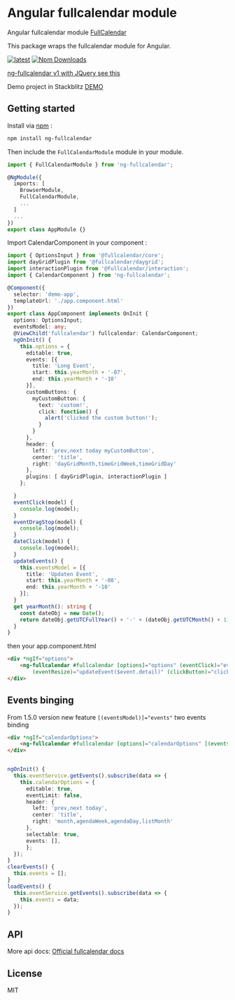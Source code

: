# Angular fullcalendar module
Angular fullcalendar module [FullCalendar](https://fullcalendar.io) 

This package wraps the fullcalendar module for Angular.

[![latest](https://img.shields.io/npm/v/ng-fullcalendar/latest.svg)](http://www.npmjs.com/package/ng-fullcalendar) 
[![Npm Downloads](https://img.shields.io/npm/dt/ng-fullcalendar.svg?maxAge=2592000)](https://www.npmjs.com/package/ng-fullcalendar)

[ng-fullcalendar v1 with JQuery see this](https://github.com/ng-fullcalendar/ng-fullcalendar/tree/v1)

Demo project in Stackblitz [DEMO](https://stackblitz.com/edit/ng-fullcalendar2-demo)


## Getting started

Install via [npm](http://npmjs.com) :

```bash
npm install ng-fullcalendar
```

Then include the `FullCalendarModule` module in your module.

```typescript
import { FullCalendarModule } from 'ng-fullcalendar';

@NgModule({
  imports: [
    BrowserModule,
    FullCalendarModule,
    ...
  ]
  ...
})
export class AppModule {}
```



Import CalendarComponent in your component :

```typescript
import { OptionsInput } from '@fullcalendar/core';
import dayGridPlugin from '@fullcalendar/daygrid';
import interactionPlugin from '@fullcalendar/interaction';
import { CalendarComponent } from 'ng-fullcalendar';

@Component({
  selector: 'demo-app',
  templateUrl: './app.component.html'
})
export class AppComponent implements OnInit {
  options: OptionsInput;
  eventsModel: any;
  @ViewChild('fullcalendar') fullcalendar: CalendarComponent;
  ngOnInit() {
    this.options = {
      editable: true,
      events: [{
        title: 'Long Event',
        start: this.yearMonth + '-07',
        end: this.yearMonth + '-10'
      }],
      customButtons: {
        myCustomButton: {
          text: 'custom!',
          click: function() {
            alert('clicked the custom button!');
          }
        }
      },
      header: {
        left: 'prev,next today myCustomButton',
        center: 'title',
        right: 'dayGridMonth,timeGridWeek,timeGridDay'
      },
      plugins: [ dayGridPlugin, interactionPlugin ]
    };

  }
  eventClick(model) {
    console.log(model);
  }
  eventDragStop(model) {
    console.log(model);
  }
  dateClick(model) {
    console.log(model);
  }
  updateEvents() {
    this.eventsModel = [{
      title: 'Updaten Event',
      start: this.yearMonth + '-08',
      end: this.yearMonth + '-10'
    }];
  }
  get yearMonth(): string {
    const dateObj = new Date();
    return dateObj.getUTCFullYear() + '-' + (dateObj.getUTCMonth() + 1);
  }
}
```
then your app.component.html

```html
<div *ngIf="options">
    <ng-fullcalendar #fullcalendar [options]="options" (eventClick)="eventClick($event.detail)" (eventDrop)="updateEvent($event.detail)"
        (eventResize)="updateEvent($event.detail)" (clickButton)="clickButton($event.detail)"></ng-fullcalendar>
</div>
```

## Events binging

From 1.5.0 version new feature `[(eventsModel)]="events"` two events binding

```html
<div *ngIf="calendarOptions">
    <ng-fullcalendar #fullcalendar [options]="calendarOptions" [(eventsModel)]="events"></ng-fullcalendar>
</div>
```

```ts

ngOnInit() {
  this.eventService.getEvents().subscribe(data => {
    this.calendarOptions = {
      editable: true,
      eventLimit: false,
      header: {
        left: 'prev,next today',
        center: 'title',
        right: 'month,agendaWeek,agendaDay,listMonth'
      },
      selectable: true,
      events: [],
      };
  });
}
clearEvents() {
  this.events = [];
}
loadEvents() {
  this.eventService.getEvents().subscribe(data => {
    this.events = data;
  });
}

```

## API

More api docs: [Official fullcalendar docs](https://fullcalendar.io/docs/)


## License

MIT
